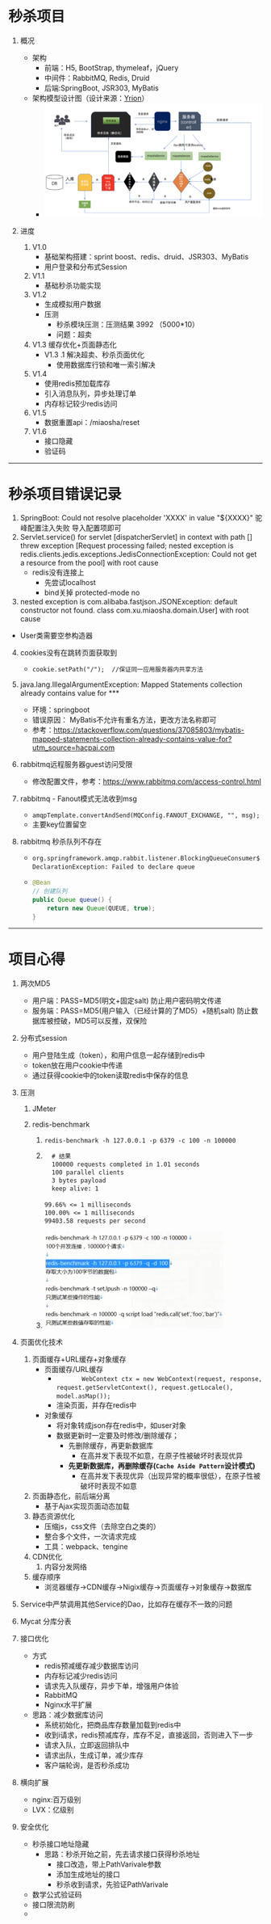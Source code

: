# 秒杀项目

1. 概况
   - 架构
     - 前端：H5, BootStrap, thymeleaf，jQuery
     - 中间件：RabbitMQ, Redis, Druid
     - 后端:SpringBoot, JSR303, MyBatis
   - 架构模型设计图（设计来源：[Yrion](https://www.cnblogs.com/wyq178/)）
     - ![img](README.assets/1066538-20191218003313069-325957542.png)

2. 进度
   1. V1.0
      - 基础架构搭建：sprint boost、redis、druid、JSR303、MyBatis
      - 用户登录和分布式Session
   2. V1.1
      - 基础秒杀功能实现
   3. V1.2
      - 生成模拟用户数据
      - 压测
        - 秒杀模块压测：压测结果 3992 （5000*10）
        - 问题：超卖
   4. V1.3 缓存优化+页面静态化
      - V1.3 .1 解决超卖、秒杀页面优化
        - 使用数据库行锁和唯一索引解决
   5. V1.4 
      - 使用redis预加载库存
      - 引入消息队列，异步处理订单
      - 内存标记较少redis访问
   6. V1.5
      - 数据重置api：/miaosha/reset
   7. V1.6
      - 接口隐藏
      - 验证码



---

# 秒杀项目错误记录

1. SpringBoot: Could not resolve placeholder 'XXXX' in value "${XXXX}"   驼峰配置注入失败 导入配置项即可
2. Servlet.service() for servlet [dispatcherServlet] in context with path [] threw exception [Request processing failed; nested exception is redis.clients.jedis.exceptions.JedisConnectionException: Could not get a resource from the pool] with root cause
   - redis没有连接上
     - 先尝试localhost
     - bind关掉
       protected-mode no
3. nested exception is com.alibaba.fastjson.JSONException: default constructor not found. class com.xu.miaosha.domain.User] with root cause

- User类需要空参构造器

4. cookies没有在跳转页面获取到

   - ```
     cookie.setPath("/");  //保证同一应用服务器内共享方法
     ```

5. java.lang.IllegalArgumentException: Mapped Statements collection already contains value for ***
   - 环境：springboot
   - 错误原因： MyBatis不允许有重名方法，更改方法名称即可
   - 参考：https://stackoverflow.com/questions/37085803/mybatis-mapped-statements-collection-already-contains-value-for?utm_source=hacpai.com
   
6. rabbitmq远程服务器guest访问受限

   - 修改配置文件，参考：https://www.rabbitmq.com/access-control.html

7. rabbitmq - Fanout模式无法收到msg

   - `amqpTemplate.convertAndSend(MQConfig.FANOUT_EXCHANGE, "", msg);`
   - 主要key位置留空

8. rabbitmq 秒杀队列不存在

   - `org.springframework.amqp.rabbit.listener.BlockingQueueConsumer$DeclarationException: Failed to declare queue`

   - ```java
     @Bean
     // 创建队列
     public Queue queue() {
         return new Queue(QUEUE, true);
     }
     ```

---

# 项目心得

1. 两次MD5
   - 用户端：PASS=MD5(明文+固定salt)  防止用户密码明文传递
   - 服务端：PASS=MD5(用户输入（已经计算的了MD5）+随机salt)   防止数据库被控破，MD5可以反推，双保险
   
2. 分布式session
   - 用户登陆生成（token），和用户信息一起存储到redis中
   - token放在用户cookie中传递
   - 通过获得cookie中的token读取redis中保存的信息
   
3. 压测

   1. JMeter

   2. redis-benchmark

      1. `redis-benchmark -h 127.0.0.1 -p 6379 -c 100 -n 100000`

      2. ```
           # 结果
           100000 requests completed in 1.01 seconds
           100 parallel clients
           3 bytes payload
           keep alive: 1
            
         99.66% <= 1 milliseconds
         100.00% <= 1 milliseconds
         99403.58 requests per second
         ```

      3. ![image-20200421175900436](README.assets/image-20200421175900436.png)
   
4. 页面优化技术

   1. 页面缓存+URL缓存+对象缓存
      - 页面缓存/URL缓存
        - `       WebContext ctx = new WebContext(request, response, request.getServletContext(), request.getLocale(), model.asMap());`
        - 渲染页面，并存在redis中
      - 对象缓存
        - 将对象转成json存在redis中，如user对象
        - 数据更新时一定要及时修改/删除缓存；
          - 先删除缓存，再更新数据库
            - 在高并发下表现不如意，在原子性被破坏时表现优异
          - **先更新数据库，再删除缓存(`Cache Aside Pattern`设计模式)**
            - 在高并发下表现优异（出现异常的概率很低），在原子性被破坏时表现不如意
   2. 页面静态化，前后端分离
      - 基于Ajax实现页面动态加载
   3. 静态资源优化
      - 压缩js，css文件（去除空白之类的）
      - 整合多个文件，一次请求完成  
      - 工具：webpack、tengine
   4. CDN优化
      1. 内容分发网络
   5. 缓存顺序
      - 浏览器缓存→CDN缓存→Nigix缓存→页面缓存→对象缓存→数据库

5. Service中严禁调用其他Service的Dao，比如存在缓存不一致的问题

6. Mycat 分库分表

7. 接口优化

   - 方式
     - redis预减缓存减少数据库访问
     - 内存标记减少redis访问
     - 请求先入队缓存，异步下单，增强用户体验
     - RabbitMQ
     - Nginx水平扩展
   - 思路：减少数据库访问
     - 系统初始化，把商品库存数量加载到redis中
     - 收到i请求，redis预减库存，库存不足，直接返回，否则进入下一步
     - 请求入队，立即返回排队中
     - 请求出队，生成订单，减少库存
     - 客户端轮询，是否秒杀成功
   
8. 横向扩展

   - nginx:百万级别
   - LVX：亿级别

9. 安全优化

   - 秒杀接口地址隐藏
     - 思路：秒杀开始之前，先去请求接口获得秒杀地址
       - 接口改造，带上PathVarivale参数
       - 添加生成地址的接口
       - 秒杀收到请求，先验证PathVarivale
   - 数学公式验证码
   - 接口限流防刷
   - 